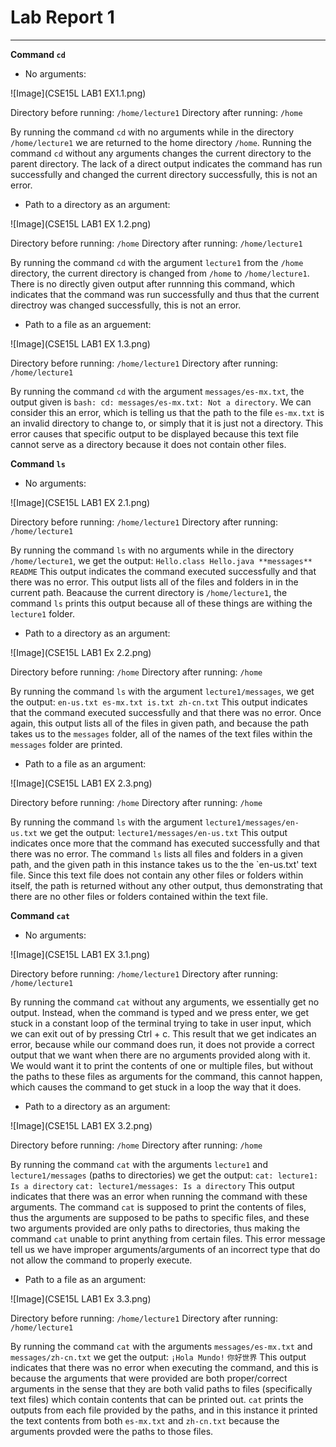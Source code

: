 # Lab Report 1
---

**Command `cd`**

- No arguments:

![Image](CSE15L LAB1 EX1.1.png)

Directory before running: `/home/lecture1`
Directory after running: `/home`

By running the command `cd` with no arguments while in the directory `/home/lecture1` we are returned to the home directory `/home`.
Running the command `cd` without any arguments changes the current directory to the parent directory. The lack of a direct output indicates
the command has run successfully and changed the current directory successfully, this is not an error.
  
- Path to a directory as an argument:

![Image](CSE15L LAB1 EX 1.2.png)

Directory before running: `/home`
Directory after running: `/home/lecture1`

By running the command `cd` with the argument `lecture1` from the `/home` directory, the current directory is changed from `/home` to `/home/lecture1`.
There is no directly given output after runnning this command, which indicates that the command was run successfully and thus that the current directroy was
changed successfully, this is not an error.
  
- Path to a file as an arguement:

![Image](CSE15L LAB1 EX 1.3.png)

Directory before running: `/home/lecture1`
Directory after running: `/home/lecture1`

By running the command `cd` with the argument `messages/es-mx.txt`, the output given is `bash: cd: messages/es-mx.txt: Not a directory`.
We can consider this an error, which is telling us that the path to the file `es-mx.txt` is an invalid directory to change to, or simply that it is
just not a directory. This error causes that specific output to be displayed because this text file cannot serve as a directory because it does not contain
other files.

**Command `ls`**

- No  arguments:

![Image](CSE15L LAB1 EX 2.1.png)

Directory before running: `/home/lecture1`
Directory after running: `/home/lecture1`

By running the command `ls` with no arguments while in the directory `/home/lecture1`, we get the output:
`Hello.class Hello.java **messages** README`
This output indicates the command executed successfully and that there was no error. This output lists all of the files and folders in in the current path.
Beacause the current directory is `/home/lecture1`, the command `ls` prints this output because all of these things are withing the `lecture1` folder.
  
- Path to a directory as an argument:

![Image](CSE15L LAB1 Ex 2.2.png)

Directory before running: `/home`
Directory after running: `/home`

By running the command `ls` with the argument `lecture1/messages`, we get the output:
`en-us.txt es-mx.txt is.txt zh-cn.txt`
This output indicates that the command executed successfully and that there was no error. Once again, this output lists all of the files in given path,
and because the path takes us to the `messages` folder, all of the names of the text files within the `messages` folder are printed. 
  
- Path to a file as an argument:

![Image](CSE15L LAB1 EX 2.3.png)

Directory before running: `/home`
Directory after running: `/home`

By running the command `ls` with the argument `lecture1/messages/en-us.txt` we get the output:
`lecture1/messages/en-us.txt`
This output indicates once more that the command has executed successfully and that there was no error. The command `ls` lists all files and folders in a given
path, and the given path in this instance takes us to the the `en-us.txt' text file. Since this text file does not contain any other files or folders within itself, the path is returned without any other output, thus demonstrating that there are no other files or folders contained within the text file.


**Command `cat`**

- No arguments:

![Image](CSE15L LAB1 EX 3.1.png)

Directory before running: `/home/lecture1`
Directory after running: `/home/lecture1`

By running the command `cat` without any arguments, we essentially get no output. Instead, when the command is typed and we press enter, we get stuck in a constant loop of the terminal trying to take in user input, which we can exit out of by pressing Ctrl + c. This result that we get indicates an error, because while our command does run, it does not provide a correct output that we want when there are no arguments provided along with it. We would want it to print the contents of one or multiple files, but without the paths to these files as arguments for the command, this cannot happen, which causes the command to get stuck in a loop the way that it does.
  
- Path to a directory as an argument:

![Image](CSE15L LAB1 EX 3.2.png)

Directory before running: `/home`
Directory after running: `/home`

By running the command `cat` with the arguments `lecture1` and `lecture1/messages` (paths to directories) we get the output:
`cat: lecture1: Is a directory`
`cat: lecture1/messages: Is a directory`
This output indicates that there was an error when running the command with these arguments. The command `cat` is supposed to print the contents of files, thus the arguments are supposed to be paths to specific files, and these two arguments provided are only paths to directories, thus making the command `cat` unable to print anything from certain files. This error message tell us we have improper arguments/arguments of an incorrect type that do not allow the command to properly execute.
  
- Path to a file as an argument:

![Image](CSE15L LAB1 Ex 3.3.png)

Directory before running: `/home/lecture1`
Directory after running: `/home/lecture1`

By running the command `cat` with the arguments `messages/es-mx.txt` and `messages/zh-cn.txt` we get the output:
`¡Hola Mundo!`
`你好世界`
This output indicates that there was no error when executing the command, and this is because the arguments that were provided are both proper/correct arguments in the sense that they are both valid paths to files (specifically text files) which contain contents that can be printed out. `cat` prints the outputs from each file provided by the paths, and in this instance it printed the text contents from both `es-mx.txt` and `zh-cn.txt` because the arguments provded were the paths to those files.

